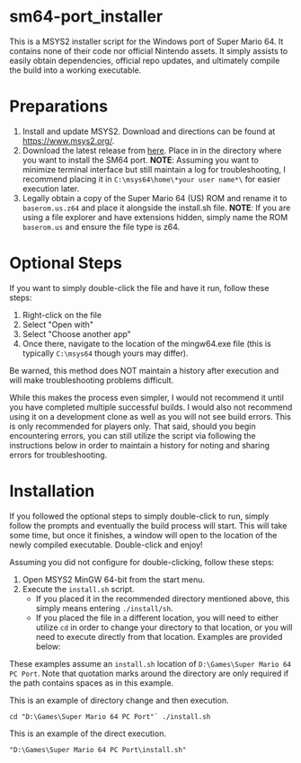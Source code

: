 # sm64-port_installer
This is a MSYS2 installer script for the Windows port of Super Mario 64. It contains none of their code nor official Nintendo assets. It simply assists to easily obtain dependencies, official repo updates, and ultimately compile the build into a working executable.

# Preparations
1. Install and update MSYS2. Download and directions can be found at https://www.msys2.org/.
2. Download the latest release from [here](https://github.com/ajohns6/sm64-port_installer/releases). Place in in the directory where you want to install the SM64 port. **NOTE**: Assuming you want to minimize terminal interface but still maintain a log for troubleshooting, I recommend placing it in `C:\msys64\home\*your user name*\` for easier execution later.
3. Legally obtain a copy of the Super Mario 64 (US) ROM and rename it to `baserom.us.z64` and place it alongside the install.sh file.
  **NOTE**: If you are using a file explorer and have extensions hidden, simply name the ROM `baserom.us` and ensure the file type is z64.
  
# Optional Steps
If you want to simply double-click the file and have it run, follow these steps: 
1. Right-click on the file
2. Select "Open with"
3. Select "Choose another app"
4. Once there, navigate to the location of the mingw64.exe file (this is typically `C:\msys64` though yours may differ).

Be warned, this method does NOT maintain a history after execution and will make troubleshooting problems difficult.

While this makes the process even simpler, I would not recommend it until you have completed multiple successful builds. I would also not recommend using it on a development clone as well as you will not see build errors. This is only recommended for players only. That said, should you begin encountering errors, you can still utilize the script via following the instructions below in order to maintain a history for noting and sharing errors for troubleshooting.

# Installation
If you followed the optional steps to simply double-click to run, simply follow the prompts and eventually the build process will start. This will take some time, but once it finishes, a window will open to the location of the newly compiled executable. Double-click and enjoy!

Assuming you did not configure for double-clicking, follow these steps:
1. Open MSYS2 MinGW 64-bit from the start menu.
2. Execute the `install.sh` script.
    * If you placed it in the recommended directory mentioned above, this simply means entering `./install/sh`.
    * If you placed the file in a different location, you will need to either utilize `cd` in order to change your directory to that location, or you will need to execute directly from that location. Examples are provided below:
  
  These examples assume an `install.sh` location of `D:\Games\Super Mario 64 PC Port`. Note that quotation marks around the directory are only required if the path contains spaces as in this example.

This is an example of directory change and then execution.

```cd "D:\Games\Super Mario 64 PC Port"`
./install.sh```

This is an example of the direct execution.

`"D:\Games\Super Mario 64 PC Port\install.sh"`
